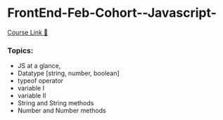 # FrontEnd-Feb-Cohort--Javascript-

[Course Link 🔗](https://sapphire-gate-428.notion.site/Javascript-1b565c1dff228030af16d0090a757853)

### Topics: 
- JS at a glance,
- Datatype [string, number, boolean]
- typeof operator
- variable I
- variable II
- String and String methods
- Number and Number methods

